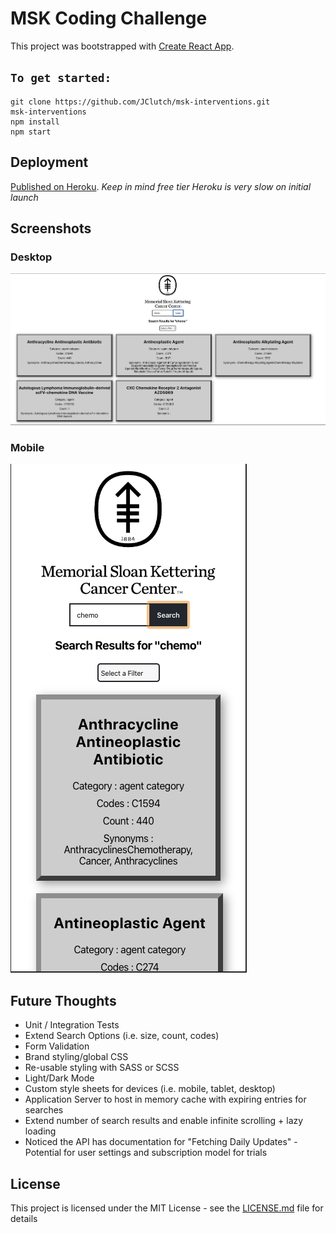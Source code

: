 # MSK Coding Challenge

This project was bootstrapped with [Create React App](https://github.com/facebook/create-react-app).

## `To get started:`

```
git clone https://github.com/JClutch/msk-interventions.git
msk-interventions
npm install
npm start
```

## Deployment

[Published on Heroku](http://msk-coding-challenge.herokuapp.com/).
*Keep in mind free tier Heroku is very slow on initial launch*

## Screenshots

### Desktop
![Alt text](/src/images/desktop-demo-screenshot.png?raw=true "desktop")

### Mobile
![Alt text](/src/images/mobile-demo-screenshot.png?raw=true "mobile")

## Future Thoughts
- Unit / Integration Tests
- Extend Search Options (i.e. size, count, codes)
- Form Validation
- Brand styling/global CSS
- Re-usable styling with SASS or SCSS
- Light/Dark Mode
- Custom style sheets for devices (i.e. mobile, tablet, desktop)
- Application Server to host in memory cache with expiring entries for searches
- Extend number of search results and enable infinite scrolling + lazy loading
- Noticed the API has documentation for "Fetching Daily Updates" - Potential for user settings and subscription model for trials

## License

This project is licensed under the MIT License - see the [LICENSE.md](LICENSE.md) file for details